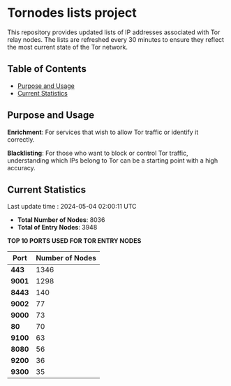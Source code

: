 # Tornodes lists project

This repository provides updated lists of IP addresses associated with Tor relay nodes. The lists are refreshed every 30 minutes to ensure they reflect the most current state of the Tor network.

## Table of Contents

- [Purpose and Usage](#purpose-and-usage)
- [Current Statistics](#current-statistics)


## Purpose and Usage

**Enrichment**: For services that wish to allow Tor traffic or identify it correctly.

**Blacklisting**: For those who want to block or control Tor traffic, understanding which IPs belong to Tor can be a starting point with a high accuracy.

## Current Statistics

Last update time : 2024-05-04 02:00:11 UTC

- **Total Number of Nodes**: 8036
- **Total of Entry Nodes**: 3948

**TOP 10 PORTS USED FOR TOR ENTRY NODES**

| **Port** | **Number of Nodes** |
|------|-----------------|
| **443**   | 1346  |
| **9001**   | 1298  |
| **8443**   | 140  |
| **9002**   | 77  |
| **9000**   | 73  |
| **80**   | 70  |
| **9100**   | 63  |
| **8080**   | 56  |
| **9200**   | 36  |
| **9300**   | 35  |

